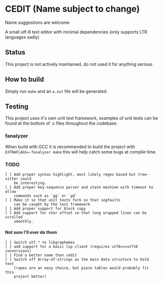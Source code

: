 # CEDIT (Name subject to change)

Name suggestions are welcome

A small utf-8 text editor with minimal dependencies
(only supports LTR languages sadly)

## Status

This project is not actively maintained, do not used it for anything serious.

## How to build

Simply run `make` and an `a.out` file will be generated.

## Testing

This project uses it's own unit test framework, examples of unit tests can be
found at the bottom of .c files throughout the codebase.

### fanalyzer

When build with GCC it is recommended to build the project with
`EXTRAFLAGS=-fanalyzer make` this will help catch some bugs at compile time.

### TODO

    [ ] Add proper syntax highlight, most likely regex based but tree-sitter could
        be interesting.
    [ ] Add proper key-sequence parser and state machine with timeout to allow
        commands such as `gg` or `gd`
    [ ] Make it so that unit tests fork so that segfaults
        can be caught by the test framework
    [ ] Add proper support for block copy
    [ ] Add support for char offset so that long wrapped lines can be scrolled
        smoothly.

#### Not sure I'll ever do them

    [ ] Switch utf.* to libgraphemes
    [ ] add support for a basic lsp client (requires utf8<=>utf16 conversions)
    [ ] Find a better name than cedit
    [ ] Switch off Array-of-strings as the main data structure to hold text
        (ropes are an easy choice, but piece tables would probably fit this
        project better)
